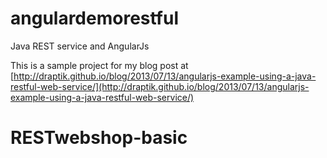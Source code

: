 angulardemorestful
==================

Java REST service and AngularJs

This is a sample project for my blog post at [http://draptik.github.io/blog/2013/07/13/angularjs-example-using-a-java-restful-web-service/](http://draptik.github.io/blog/2013/07/13/angularjs-example-using-a-java-restful-web-service/)

# RESTwebshop-basic

